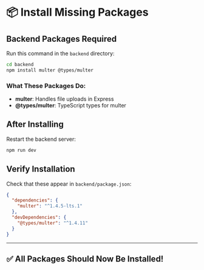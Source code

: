 # 📦 Install Missing Packages

## Backend Packages Required

Run this command in the `backend` directory:

```bash
cd backend
npm install multer @types/multer
```

### What These Packages Do:
- **multer**: Handles file uploads in Express
- **@types/multer**: TypeScript types for multer

## After Installing

Restart the backend server:
```bash
npm run dev
```

## Verify Installation

Check that these appear in `backend/package.json`:
```json
{
  "dependencies": {
    "multer": "^1.4.5-lts.1"
  },
  "devDependencies": {
    "@types/multer": "^1.4.11"
  }
}
```

---

## ✅ All Packages Should Now Be Installed!
